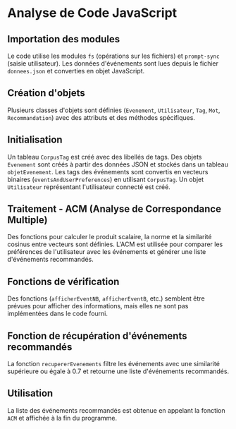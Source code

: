 # Analyse de Code JavaScript

## Importation des modules
Le code utilise les modules `fs` (opérations sur les fichiers) et `prompt-sync` (saisie utilisateur). Les données d'événements sont lues depuis le fichier `donnees.json` et converties en objet JavaScript.

## Création d'objets
Plusieurs classes d'objets sont définies (`Evenement`, `Utilisateur`, `Tag`, `Mot`, `Recommandation`) avec des attributs et des méthodes spécifiques.

## Initialisation
Un tableau `CorpusTag` est créé avec des libellés de tags. Des objets `Evenement` sont créés à partir des données JSON et stockés dans un tableau `objetEvenement`. Les tags des événements sont convertis en vecteurs binaires (`eventsAndUserPreferences`) en utilisant `CorpusTag`. Un objet `Utilisateur` représentant l'utilisateur connecté est créé.

## Traitement - ACM (Analyse de Correspondance Multiple)
Des fonctions pour calculer le produit scalaire, la norme et la similarité cosinus entre vecteurs sont définies. L'ACM est utilisée pour comparer les préférences de l'utilisateur avec les événements et générer une liste d'événements recommandés.

## Fonctions de vérification
Des fonctions (`afficherEventNB`, `afficherEventB`, etc.) semblent être prévues pour afficher des informations, mais elles ne sont pas implémentées dans le code fourni.

## Fonction de récupération d'événements recommandés
La fonction `recupererEvenements` filtre les événements avec une similarité supérieure ou égale à 0.7 et retourne une liste d'événements recommandés.

## Utilisation
La liste des événements recommandés est obtenue en appelant la fonction `ACM` et affichée à la fin du programme.

